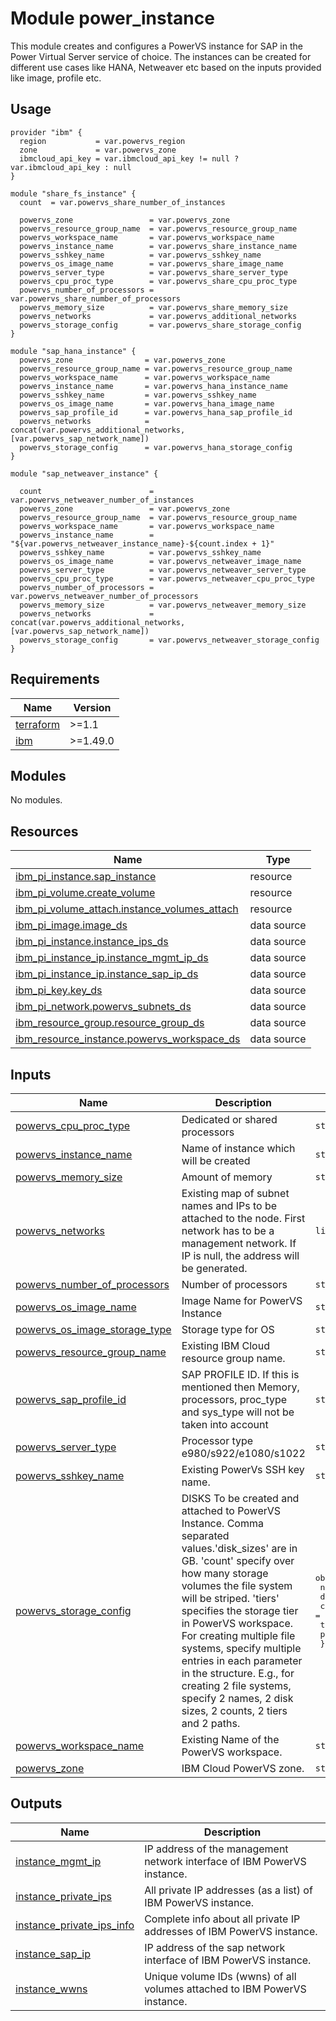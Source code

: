 # Module power_instance
This module creates and configures a PowerVS instance for SAP in the Power Virtual Server service of choice. The instances can be created for different use cases like HANA, Netweaver etc based on the inputs provided like image, profile etc.

## Usage
```hcl
provider "ibm" {
  region           = var.powervs_region
  zone             = var.powervs_zone
  ibmcloud_api_key = var.ibmcloud_api_key != null ? var.ibmcloud_api_key : null
}

module "share_fs_instance" {
  count  = var.powervs_share_number_of_instances

  powervs_zone                 = var.powervs_zone
  powervs_resource_group_name  = var.powervs_resource_group_name
  powervs_workspace_name       = var.powervs_workspace_name
  powervs_instance_name        = var.powervs_share_instance_name
  powervs_sshkey_name          = var.powervs_sshkey_name
  powervs_os_image_name        = var.powervs_share_image_name
  powervs_server_type          = var.powervs_share_server_type
  powervs_cpu_proc_type        = var.powervs_share_cpu_proc_type
  powervs_number_of_processors = var.powervs_share_number_of_processors
  powervs_memory_size          = var.powervs_share_memory_size
  powervs_networks             = var.powervs_additional_networks
  powervs_storage_config       = var.powervs_share_storage_config
}

module "sap_hana_instance" {
  powervs_zone                = var.powervs_zone
  powervs_resource_group_name = var.powervs_resource_group_name
  powervs_workspace_name      = var.powervs_workspace_name
  powervs_instance_name       = var.powervs_hana_instance_name
  powervs_sshkey_name         = var.powervs_sshkey_name
  powervs_os_image_name       = var.powervs_hana_image_name
  powervs_sap_profile_id      = var.powervs_hana_sap_profile_id
  powervs_networks            = concat(var.powervs_additional_networks, [var.powervs_sap_network_name])
  powervs_storage_config      = var.powervs_hana_storage_config
}

module "sap_netweaver_instance" {

  count                        = var.powervs_netweaver_number_of_instances
  powervs_zone                 = var.powervs_zone
  powervs_resource_group_name  = var.powervs_resource_group_name
  powervs_workspace_name       = var.powervs_workspace_name
  powervs_instance_name        = "${var.powervs_netweaver_instance_name}-${count.index + 1}"
  powervs_sshkey_name          = var.powervs_sshkey_name
  powervs_os_image_name        = var.powervs_netweaver_image_name
  powervs_server_type          = var.powervs_netweaver_server_type
  powervs_cpu_proc_type        = var.powervs_netweaver_cpu_proc_type
  powervs_number_of_processors = var.powervs_netweaver_number_of_processors
  powervs_memory_size          = var.powervs_netweaver_memory_size
  powervs_networks             = concat(var.powervs_additional_networks, [var.powervs_sap_network_name])
  powervs_storage_config       = var.powervs_netweaver_storage_config
}
```
<!-- BEGINNING OF PRE-COMMIT-TERRAFORM DOCS HOOK -->
## Requirements

| Name | Version |
|------|---------|
| <a name="requirement_terraform"></a> [terraform](#requirement\_terraform) | >=1.1 |
| <a name="requirement_ibm"></a> [ibm](#requirement\_ibm) | >=1.49.0 |

## Modules

No modules.

## Resources

| Name | Type |
|------|------|
| [ibm_pi_instance.sap_instance](https://registry.terraform.io/providers/IBM-Cloud/ibm/latest/docs/resources/pi_instance) | resource |
| [ibm_pi_volume.create_volume](https://registry.terraform.io/providers/IBM-Cloud/ibm/latest/docs/resources/pi_volume) | resource |
| [ibm_pi_volume_attach.instance_volumes_attach](https://registry.terraform.io/providers/IBM-Cloud/ibm/latest/docs/resources/pi_volume_attach) | resource |
| [ibm_pi_image.image_ds](https://registry.terraform.io/providers/IBM-Cloud/ibm/latest/docs/data-sources/pi_image) | data source |
| [ibm_pi_instance.instance_ips_ds](https://registry.terraform.io/providers/IBM-Cloud/ibm/latest/docs/data-sources/pi_instance) | data source |
| [ibm_pi_instance_ip.instance_mgmt_ip_ds](https://registry.terraform.io/providers/IBM-Cloud/ibm/latest/docs/data-sources/pi_instance_ip) | data source |
| [ibm_pi_instance_ip.instance_sap_ip_ds](https://registry.terraform.io/providers/IBM-Cloud/ibm/latest/docs/data-sources/pi_instance_ip) | data source |
| [ibm_pi_key.key_ds](https://registry.terraform.io/providers/IBM-Cloud/ibm/latest/docs/data-sources/pi_key) | data source |
| [ibm_pi_network.powervs_subnets_ds](https://registry.terraform.io/providers/IBM-Cloud/ibm/latest/docs/data-sources/pi_network) | data source |
| [ibm_resource_group.resource_group_ds](https://registry.terraform.io/providers/IBM-Cloud/ibm/latest/docs/data-sources/resource_group) | data source |
| [ibm_resource_instance.powervs_workspace_ds](https://registry.terraform.io/providers/IBM-Cloud/ibm/latest/docs/data-sources/resource_instance) | data source |

## Inputs

| Name | Description | Type | Default | Required |
|------|-------------|------|---------|:--------:|
| <a name="input_powervs_cpu_proc_type"></a> [powervs\_cpu\_proc\_type](#input\_powervs\_cpu\_proc\_type) | Dedicated or shared processors | `string` | `null` | no |
| <a name="input_powervs_instance_name"></a> [powervs\_instance\_name](#input\_powervs\_instance\_name) | Name of instance which will be created | `string` | n/a | yes |
| <a name="input_powervs_memory_size"></a> [powervs\_memory\_size](#input\_powervs\_memory\_size) | Amount of memory | `string` | `null` | no |
| <a name="input_powervs_networks"></a> [powervs\_networks](#input\_powervs\_networks) | Existing map of subnet names and IPs to be attached to the node. First network has to be a management network. If IP is null, the address will be generated. | `list(string)` | n/a | yes |
| <a name="input_powervs_number_of_processors"></a> [powervs\_number\_of\_processors](#input\_powervs\_number\_of\_processors) | Number of processors | `string` | `null` | no |
| <a name="input_powervs_os_image_name"></a> [powervs\_os\_image\_name](#input\_powervs\_os\_image\_name) | Image Name for PowerVS Instance | `string` | n/a | yes |
| <a name="input_powervs_os_image_storage_type"></a> [powervs\_os\_image\_storage\_type](#input\_powervs\_os\_image\_storage\_type) | Storage type for OS | `string` | `"tier3"` | no |
| <a name="input_powervs_resource_group_name"></a> [powervs\_resource\_group\_name](#input\_powervs\_resource\_group\_name) | Existing IBM Cloud resource group name. | `string` | n/a | yes |
| <a name="input_powervs_sap_profile_id"></a> [powervs\_sap\_profile\_id](#input\_powervs\_sap\_profile\_id) | SAP PROFILE ID. If this is mentioned then Memory, processors, proc\_type and sys\_type will not be taken into account | `string` | `null` | no |
| <a name="input_powervs_server_type"></a> [powervs\_server\_type](#input\_powervs\_server\_type) | Processor type e980/s922/e1080/s1022 | `string` | `null` | no |
| <a name="input_powervs_sshkey_name"></a> [powervs\_sshkey\_name](#input\_powervs\_sshkey\_name) | Existing PowerVs SSH key name. | `string` | n/a | yes |
| <a name="input_powervs_storage_config"></a> [powervs\_storage\_config](#input\_powervs\_storage\_config) | DISKS To be created and attached to PowerVS Instance. Comma separated values.'disk\_sizes' are in GB. 'count' specify over how many storage volumes the file system will be striped. 'tiers' specifies the storage tier in PowerVS workspace. For creating multiple file systems, specify multiple entries in each parameter in the structure. E.g., for creating 2 file systems, specify 2 names, 2 disk sizes, 2 counts, 2 tiers and 2 paths. | <pre>object({<br>    names      = string<br>    disks_size = string<br>    counts     = string<br>    tiers      = string<br>    paths      = string<br>  })</pre> | <pre>{<br>  "counts": "",<br>  "disks_size": "",<br>  "names": "",<br>  "paths": "",<br>  "tiers": ""<br>}</pre> | no |
| <a name="input_powervs_workspace_name"></a> [powervs\_workspace\_name](#input\_powervs\_workspace\_name) | Existing Name of the PowerVS workspace. | `string` | n/a | yes |
| <a name="input_powervs_zone"></a> [powervs\_zone](#input\_powervs\_zone) | IBM Cloud PowerVS zone. | `string` | n/a | yes |

## Outputs

| Name | Description |
|------|-------------|
| <a name="output_instance_mgmt_ip"></a> [instance\_mgmt\_ip](#output\_instance\_mgmt\_ip) | IP address of the management network interface of IBM PowerVS instance. |
| <a name="output_instance_private_ips"></a> [instance\_private\_ips](#output\_instance\_private\_ips) | All private IP addresses (as a list) of IBM PowerVS instance. |
| <a name="output_instance_private_ips_info"></a> [instance\_private\_ips\_info](#output\_instance\_private\_ips\_info) | Complete info about all private IP addresses of IBM PowerVS instance. |
| <a name="output_instance_sap_ip"></a> [instance\_sap\_ip](#output\_instance\_sap\_ip) | IP address of the sap network interface of IBM PowerVS instance. |
| <a name="output_instance_wwns"></a> [instance\_wwns](#output\_instance\_wwns) | Unique volume IDs (wwns) of all volumes attached to IBM PowerVS instance. |
<!-- END OF PRE-COMMIT-TERRAFORM DOCS HOOK -->
